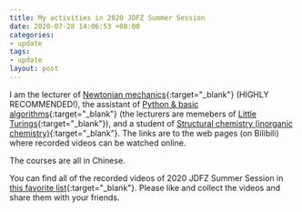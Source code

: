 ```yaml
---
title: My activities in 2020 JDFZ Summer Session
date: 2020-07-28 14:06:53 +08:00
categories:
- update
tags:
- update
layout: post
---
```


I am the lecturer of [Newtonian mechanics][newton]{:target="_blank"}
(HIGHLY RECOMMENDED!),
the assistant of [Python & basic algorithms][python]{:target="_blank"}
(the lecturers are memebers of [Little Turings][littleturings]{:target="_blank"}),
and a student of [Structural chemistry (inorganic chemistry)][chem]{:target="_blank"}.
The links are to the web pages (on Bilibili)
where recorded videos can be watched online.

The courses are all in Chinese.

You can find all of the recorded videos of 2020 JDFZ Summer Session
in [this favorite list][favlist]{:target="_blank"}.
Please like and collect the videos and share them with your friends. 

[newton]: https://www.bilibili.com/video/BV1r54y1S7rG
[python]: https://www.bilibili.com/video/BV1bZ4y1T7x9
[littleturings]: https://littleturings.github.io
[chem]: https://www.bilibili.com/video/BV1bK411J7Qj
[favlist]: https://space.bilibili.com/226047082/favlist?fid=1021020682
